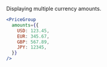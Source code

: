 Displaying multiple currency amounts.

```jsx
<PriceGroup
  amounts={{
    USD: 123.45,
    EUR: 345.67,
    GBP: 567.89,
    JPY: 12345,
  }}
/>
```
